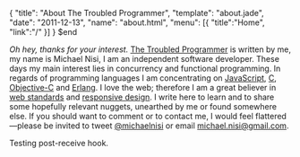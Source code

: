 {
  "title": "About The Troubled Programmer",
  "template": "about.jade",
  "date": "2011-12-13",
  "name": "about.html",
  "menu": [{ "title":"Home", "link":"/" }]
}
$end

*Oh hey, thanks for your interest.* [The Troubled Programmer](/) is written by me, my name is Michael Nisi, I am an independent software developer. These days my main interest lies in concurrency and functional programming. In regards of programming languages I am concentrating on [JavaScript](https://developer.mozilla.org/en/JavaScript), [C](http://en.wikipedia.org/wiki/C_(programming_language)), [Objective-C](http://en.wikipedia.org/wiki/Objective-C) and [Erlang](http://www.erlang.org). I love the web; therefore I am a great believer in [web standards](http://www.webstandards.org) and [responsive design](http://www.alistapart.com/articles/responsive-web-design). I write here to learn and to share some hopefully relevant nuggets, unearthed by me or found somewhere else. If you should want to comment or to contact me,
I would feel flattered—please be invited to tweet [@michaelnisi](http://twitter.com/michaelnisi) or email <michael.nisi@gmail.com>.

Testing post-receive hook.
